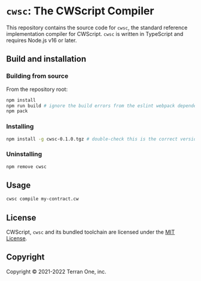 # `cwsc`: The CWScript Compiler

This repository contains the source code for `cwsc`, the standard reference implementation compiler for CWScript. `cwsc` is written in TypeScript and requires Node.js v16 or later.

## Build and installation

### Building from source

From the repository root:

```sh
npm install
npm run build # ignore the build errors from the eslint webpack dependency
npm pack
```

### Installing

```sh
npm install -g cwsc-0.1.0.tgz # double-check this is the correct version number
```

### Uninstalling

```sh
npm remove cwsc
```

## Usage

```sh
cwsc compile my-contract.cw
```

## License

CWScript, `cwsc` and its bundled toolchain are licensed under the [MIT License](LICENSE.md).

## Copyright

Copyright &copy; 2021-2022 Terran One, inc.
